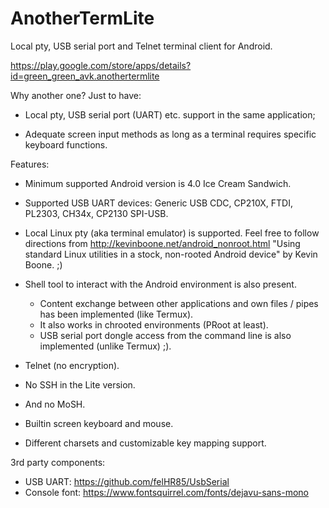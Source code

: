 # AnotherTermLite
Local pty, USB serial port and Telnet terminal client for Android.

https://play.google.com/store/apps/details?id=green_green_avk.anothertermlite



Why another one? Just to have:

* Local pty, USB serial port (UART) etc. support in the same application;

* Adequate screen input methods as long as a terminal requires specific keyboard functions.


Features:

* Minimum supported Android version is 4.0 Ice Cream Sandwich.

* Supported USB UART devices: Generic USB CDC, CP210X, FTDI, PL2303, CH34x, CP2130 SPI-USB.

* Local Linux pty (aka terminal emulator) is supported. Feel free to follow directions from
http://kevinboone.net/android_nonroot.html
"Using standard Linux utilities in a stock, non-rooted Android device"
by Kevin Boone. ;)

* Shell tool to interact with the Android environment is also present.
   - Content exchange between other applications and own files / pipes has been implemented (like Termux).
   - It also works in chrooted environments (PRoot at least).
   - USB serial port dongle access from the command line is also implemented (unlike Termux) ;).

* Telnet (no encryption).

* No SSH in the Lite version.

* And no MoSH.

* Builtin screen keyboard and mouse.

* Different charsets and customizable key mapping support.


3rd party components:

* USB UART: https://github.com/felHR85/UsbSerial
* Console font: https://www.fontsquirrel.com/fonts/dejavu-sans-mono
